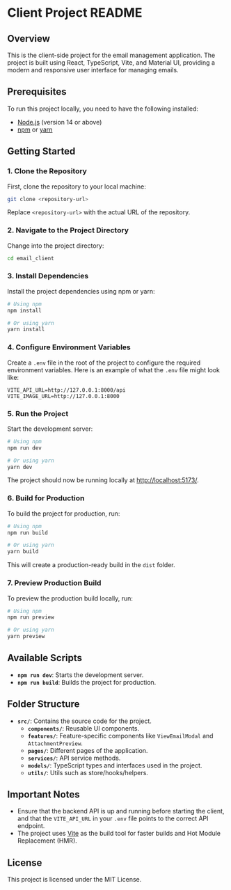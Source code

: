# Client Project README

## Overview
This is the client-side project for the email management application. The project is built using React, TypeScript, Vite, and Material UI, providing a modern and responsive user interface for managing emails.

## Prerequisites
To run this project locally, you need to have the following installed:

- [Node.js](https://nodejs.org/) (version 14 or above)
- [npm](https://www.npmjs.com/) or [yarn](https://yarnpkg.com/)

## Getting Started

### 1. Clone the Repository
First, clone the repository to your local machine:

```sh
git clone <repository-url>
```

Replace `<repository-url>` with the actual URL of the repository.

### 2. Navigate to the Project Directory
Change into the project directory:

```sh
cd email_client
```

### 3. Install Dependencies
Install the project dependencies using npm or yarn:

```sh
# Using npm
npm install

# Or using yarn
yarn install
```

### 4. Configure Environment Variables
Create a `.env` file in the root of the project to configure the required environment variables. Here is an example of what the `.env` file might look like:

```env
VITE_API_URL=http://127.0.0.1:8000/api
VITE_IMAGE_URL=http://127.0.0.1:8000
```

### 5. Run the Project
Start the development server:

```sh
# Using npm
npm run dev

# Or using yarn
yarn dev
```

The project should now be running locally at [http://localhost:5173/](http://localhost:5173/).

### 6. Build for Production
To build the project for production, run:

```sh
# Using npm
npm run build

# Or using yarn
yarn build
```

This will create a production-ready build in the `dist` folder.

### 7. Preview Production Build
To preview the production build locally, run:

```sh
# Using npm
npm run preview

# Or using yarn
yarn preview
```

## Available Scripts
- **`npm run dev`**: Starts the development server.
- **`npm run build`**: Builds the project for production.

## Folder Structure
- **`src/`**: Contains the source code for the project.
    - **`components/`**: Reusable UI components.
    - **`features/`**: Feature-specific components like `ViewEmailModal` and `AttachmentPreview`.
    - **`pages/`**: Different pages of the application.
    - **`services/`**: API service methods.
    - **`models/`**: TypeScript types and interfaces used in the project.
    - **`utils/`**: Utils such as store/hooks/helpers.

## Important Notes
- Ensure that the backend API is up and running before starting the client, and that the `VITE_API_URL` in your `.env` file points to the correct API endpoint.
- The project uses [Vite](https://vitejs.dev/) as the build tool for faster builds and Hot Module Replacement (HMR).

## License
This project is licensed under the MIT License.

